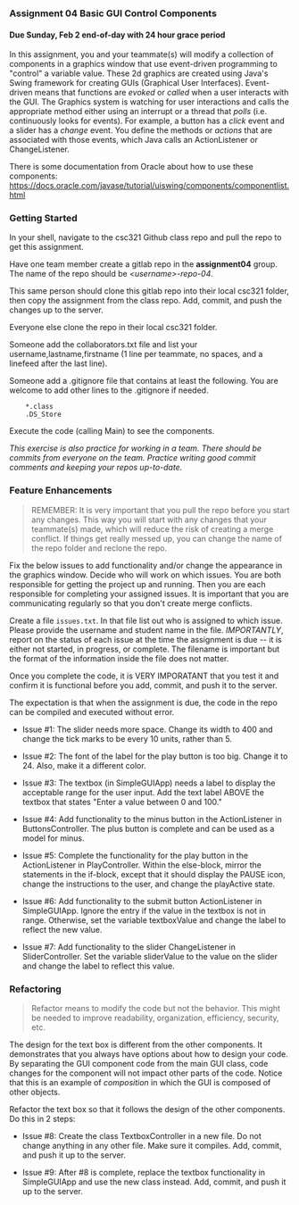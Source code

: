 ### Assignment 04 Basic GUI Control Components

#### Due Sunday, Feb 2 end-of-day with 24 hour grace period

In this assignment, you and your teammate(s) will modify a collection of components in a graphics window that use event-driven programming to "control" a variable value. These 2d graphics are created using Java's Swing framework for creating GUIs (Graphical User Interfaces). Event-driven means that functions are _evoked_ or _called_ when a user interacts with the GUI. The Graphics system is watching for user interactions and calls the appropriate method either using an interrupt or a thread that _polls_ (i.e. continuously looks for events). For example, a button has a _click_ event and a slider has a _change_ event. You define the methods or _actions_ that are associated with those events, which Java calls an ActionListener or ChangeListener.

There is some documentation from Oracle about how to use these components: https://docs.oracle.com/javase/tutorial/uiswing/components/componentlist.html

### Getting Started

In your shell, navigate to the csc321 Github class repo and pull the repo to get this assignment.

Have one team member create a gitlab repo in the **assignment04** group. The name of the repo should be *\<username\>-repo-04*.

This same person should clone this gitlab repo into their local csc321 folder, then copy the assignment from the class repo. Add, commit, and push the changes up to the server.

Everyone else clone the repo in their local csc321 folder. 

Someone add the collaborators.txt file and list your username,lastname,firstname (1 line per teammate, no spaces, and a linefeed after the last line).

Someone add a .gitignore file that contains at least the following. You are welcome to add other lines to the .gitignore if needed.

```
	*.class
	.DS_Store
```

Execute the code (calling Main) to see the components.

_This exercise is also practice for working in a team. There should be commits from everyone on the team. Practice writing good commit comments and keeping your repos up-to-date._

### Feature Enhancements

> REMEMBER: It is very important that you pull the repo before you start any changes. This way you will start with any changes that your teammate(s) made, which will reduce the risk of creating a merge conflict. If things get really messed up, you can change the name of the repo folder and reclone the repo.

Fix the below issues to add functionality and/or change the appearance in the graphics window. Decide who will work on which issues. You are both responsible for getting the project up and running. Then you are each responsible for completing your assigned issues. It is important that you are communicating regularly so that you don't create merge conflicts.

Create a file `issues.txt`. In that file list out who is assigned to which issue. Please provide the username and student name in the file. *IMPORTANTLY*, report on the status of each issue at the time the assignment is due -- it is either not started, in progress, or complete. The filename is important but the format of the information inside the file does not matter.

Once you complete the code, it is VERY IMPORATANT that you test it and confirm it is functional before you add, commit, and push it to the server.

The expectation is that when the assignment is due, the code in the repo can be compiled and executed without error.

- Issue #1: The slider needs more space. Change its width to 400 and change the tick marks to be every 10 units, rather than 5.

- Issue #2: The font of the label for the play button is too big. Change it to 24. Also, make it a different color.

- Issue #3: The textbox (in SimpleGUIApp) needs a label to display the acceptable range for the user input. Add the text label ABOVE the textbox that states "Enter a value between 0 and 100."

- Issue #4: Add functionality to the minus button in the ActionListener in ButtonsController. The plus button is complete and can be used as a model for minus.

- Issue #5: Complete the functionality for the play button in the ActionListener in PlayController. Within the else-block, mirror the statements in the if-block, except that it should display the PAUSE icon, change the instructions to the user, and change the playActive state.

- Issue #6: Add functionality to the submit button ActionListener in SimpleGUIApp. Ignore the entry if the value in the textbox is not in range. Otherwise, set the variable textboxValue and change the label to reflect the new value.

- Issue #7: Add functionality to the slider ChangeListener in SliderController. Set the variable sliderValue to the value on the slider and change the label to reflect this value.

### Refactoring

> Refactor means to modify the code but not the behavior. This might be needed to improve readability, organization, efficiency, security, etc.

The design for the text box is different from the other components. It demonstrates that you always have options about how to design your code. By  separating the GUI component code from the main GUI class, code changes for the component will not impact other parts of the code. Notice that this is an example of _composition_ in which the GUI is composed of other objects. 

Refactor the text box so that it follows the design of the other components. Do this in 2 steps:

- Issue #8: Create the class TextboxController in a new file. Do not change anything in any other file. Make sure it compiles. Add, commit, and push it up to the server.

- Issue #9: After #8 is complete, replace the textbox functionality in SimpleGUIApp and use the new class instead. Add, commit, and push it up to the server.
















